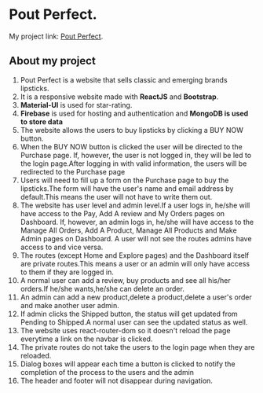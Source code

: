 # Pout Perfect.


My project link: [Pout Perfect](https://niche-website-36fe3.web.app/).

## About my project
<ol>
    <li>Pout Perfect is a website that sells classic and emerging brands lipsticks.</li>
    <li>It is a responsive website made with <b>ReactJS</b> and <b>Bootstrap</b>.</li>
    <li><b>Material-UI</b> is used for star-rating.</li>
    <li><b>Firebase</b> is used for hosting and authentication and <b>MongoDB is used to store data</b></li> 
    <li>The website allows the users to buy lipsticks by clicking a BUY NOW button.</li>
    <li>When the BUY NOW button is clicked the user will be directed to the Purchase page. If, however, the user is not logged in, they will be led to the login page.After logging in with valid information, the users will be redirected to the Purchase page</li>
    <li>Users will need to fill up a form on the Purchase page to buy the lipsticks.The form will have the user's name and email address by default.This means the user will not have to write them out.</li>
    <li>The website has user level and admin level.If a user logs in, he/she will have access to the Pay, Add A review and My Orders pages on Dashboard. If, however, an admin logs in, he/she will have access to the Manage All Orders, Add A Product, Manage All Products and Make Admin pages on Dashboard. A user will not see the routes admins have access to and vice versa.</li>
    <li>The routes (except Home and Explore pages) and the Dashboard itself are private routes.This means a user or an admin will only have access to them if they are logged in.</li>
    <li>A normal user can add a review, buy products and see all his/her orders.If he/she wants,he/she can delete an order.</li>
    <li>An admin can add a new product,delete a product,delete a user's order and make another user admin.
    <li>If admin clicks the Shipped button, the status will get updated from Pending to Shipped.A normal user can see the updated status as well.</li>
    <li>The website uses react-router-dom so it doesn't reload the page everytime a link on the navbar is clicked.</li>
    <li>The private routes do not take the users to the login page when they are reloaded. </li>
    <li>Dialog boxes will appear each time a button is clicked to notify the completion of the process to the users and the admin</li>
    <li>The header and footer will not disappear during navigation.</li>
</ol>